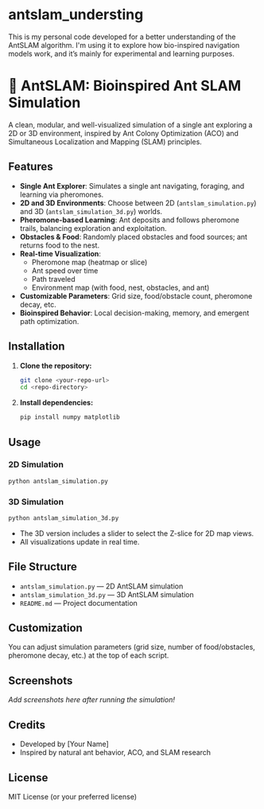 # antslam_understing
This is my personal code developed for a better understanding of the AntSLAM algorithm. I'm using it to explore how bio-inspired navigation models work, and it’s mainly for experimental and learning purposes.


# 🐜 AntSLAM: Bioinspired Ant SLAM Simulation

A clean, modular, and well-visualized simulation of a single ant exploring a 2D or 3D environment, inspired by Ant Colony Optimization (ACO) and Simultaneous Localization and Mapping (SLAM) principles.

## Features
- **Single Ant Explorer**: Simulates a single ant navigating, foraging, and learning via pheromones.
- **2D and 3D Environments**: Choose between 2D (`antslam_simulation.py`) and 3D (`antslam_simulation_3d.py`) worlds.
- **Pheromone-based Learning**: Ant deposits and follows pheromone trails, balancing exploration and exploitation.
- **Obstacles & Food**: Randomly placed obstacles and food sources; ant returns food to the nest.
- **Real-time Visualization**: 
  - Pheromone map (heatmap or slice)
  - Ant speed over time
  - Path traveled
  - Environment map (with food, nest, obstacles, and ant)
- **Customizable Parameters**: Grid size, food/obstacle count, pheromone decay, etc.
- **Bioinspired Behavior**: Local decision-making, memory, and emergent path optimization.

## Installation

1. **Clone the repository:**
   ```bash
   git clone <your-repo-url>
   cd <repo-directory>
   ```
2. **Install dependencies:**
   ```bash
   pip install numpy matplotlib
   ```

## Usage

### 2D Simulation
```bash
python antslam_simulation.py
```

### 3D Simulation
```bash
python antslam_simulation_3d.py
```

- The 3D version includes a slider to select the Z-slice for 2D map views.
- All visualizations update in real time.

## File Structure
- `antslam_simulation.py` — 2D AntSLAM simulation
- `antslam_simulation_3d.py` — 3D AntSLAM simulation
- `README.md` — Project documentation

## Customization
You can adjust simulation parameters (grid size, number of food/obstacles, pheromone decay, etc.) at the top of each script.

## Screenshots
_Add screenshots here after running the simulation!_

## Credits
- Developed by [Your Name]
- Inspired by natural ant behavior, ACO, and SLAM research

## License
MIT License (or your preferred license)
